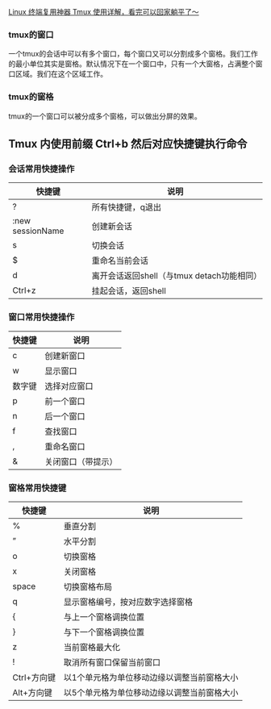 [Linux 终端复用神器 Tmux 使用详解，看完可以回家躺平了～](https://www.51cto.com/article/664989.html)


### tmux的窗口

一个tmux的会话中可以有多个窗口，每个窗口又可以分割成多个窗格。我们工作的最小单位其实是窗格。默认情况下在一个窗口中，只有一个大窗格，占满整个窗口区域。我们在这个区域工作。

### tmux的窗格

tmux的一个窗口可以被分成多个窗格，可以做出分屏的效果。

## Tmux 内使用前缀 Ctrl+b 然后对应快捷键执行命令

### 会话常用快捷操作

| 快捷键              | 说明                            |
| ---------------- | ----------------------------- |
| ?                | 所有快捷键，q退出                     |
| :new sessionName | 创建新会话                         |
| s                | 切换会话                          |
| $                | 重命名当前会话                       |
| d                | 离开会话返回shell（与tmux detach功能相同） |
| Ctrl+z           | 挂起会话，返回shell                  |

### 窗口常用快捷操作

| 快捷键 | 说明        |
| --- | --------- |
| c   | 创建新窗口     |
| w   | 显示窗口      |
| 数字键 | 选择对应窗口    |
| p   | 前一个窗口     |
| n   | 后一个窗口     |
| f   | 查找窗口      |
| ,   | 重命名窗口     |
| &   | 关闭窗口（带提示） |

### 窗格常用快捷键

|快捷键|说明|
|---|---|
|%|垂直分割|
|”|水平分割|
|o|切换窗格|
|x|关闭窗格|
|space|切换窗格布局|
|q|显示窗格编号，按对应数字选择窗格|
|{|与上一个窗格调换位置|
|}|与下一个窗格调换位置|
|z|当前窗格最大化|
|!|取消所有窗口保留当前窗口|
|Ctrl+方向键|以1个单元格为单位移动边缘以调整当前窗格大小|
|Alt+方向键|以5个单元格为单位移动边缘以调整当前窗格大小|